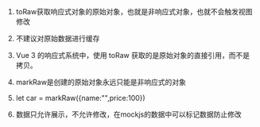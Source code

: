 1. toRaw获取响应式对象的原始对象，也就是非响应式对象，也就不会触发视图修改
2. 不建议对原始数据进行缓存
3. Vue 3 的响应式系统中，使用 toRaw 获取的是原始对象的直接引用，而不是拷贝。

4. markRaw是创建的原始对象永远只能是非响应式的对象
5. let car = markRaw({name:"",price:100})
6. 数据只允许展示，不允许修改，在mockjs的数据中可以标记数据防止修改

